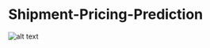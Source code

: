 # Shipment-Pricing-Prediction

![alt text](https://www.oreilly.com/api/v2/epubs/9781492053187/files/assets/bmlp_0101.png)